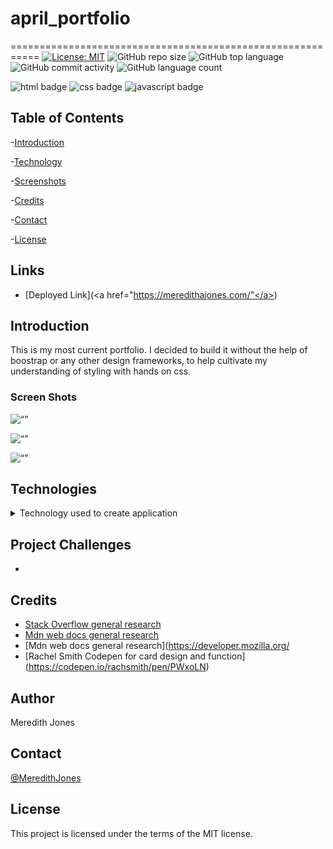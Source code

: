 # april_portfolio
===========================================================
[![License: MIT](https://img.shields.io/badge/License-MIT-yellow.svg)](https://opensource.org/licenses/MIT)
![GitHub repo size](https://img.shields.io/github/repo-size/meredithajones/april_portfolio)
![GitHub top language](https://img.shields.io/github/languages/top/meredithajones/note_taking_app?color=green&logo=github&logoColor=green)
![GitHub commit activity](https://img.shields.io/github/commit-activity/w/meredithajones/note_taking_app?style=flat-square)
![GitHub language count](https://img.shields.io/github/languages/count/meredithajones/note_taking_app)

![html badge](https://img.shields.io/badge/html5%20-%23E34F26.svg?&style=for-the-badge&logo=html5&logoColor=white)
![css badge](https://img.shields.io/badge/css3%20-%231572B6.svg?&style=for-the-badge&logo=css3&logoColor=white)
![javascript badge](https://img.shields.io/badge/javascript-%23323330.svg?&style=for-the-badge&logo=javascript&logoColor=%23F7DF1E")


## Table of Contents

-[Introduction](#Introduction)

-[Technology](#Technologies)

-[Screenshots](#Screenshots)

-[Credits](#Credits)

-[Contact](#Contact)

-[License](#License) 


## Links

* [Deployed Link](<a href="https://meredithajones.com/"</a>)

## Introduction
This is my most current portfolio. I decided to build it without the help of boostrap or any other design frameworks, to help cultivate my understanding of styling with hands on css. 
 

### Screen Shots
![“”]()

![“”]()

![“"]()



## Technologies
<details>
<summary>Technology used to create application</summary>


* HTML
* CSS
* Javascript
	

</details>


## Project Challenges
*   


## Credits

* [Stack Overflow general research](https://stackoverflow.com/) 
* [Mdn web docs general research](https://developer.mozilla.org/en-US/)
* [Mdn web docs general research](https://developer.mozilla.org/
* [Rachel Smith Codepen for card design and function] (https://codepen.io/rachsmith/pen/PWxoLN)

## Author
 Meredith Jones

## Contact
 [@MeredithJones](https://github.com/meredithajones)

## License 
This project is licensed under the terms of the MIT license.
